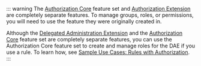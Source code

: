 ::: warning
The [Authorization Core](/authorization/guides/how-to) feature set and [Authorization Extension](/extensions/authorization-extension) are completely separate features. To manage groups, roles, or permissions, you will need to use the feature they were originally created in.

Although the [Delegated Administration Extension](/extensions/delegated-admin) and the [Authorization Core](/authorization/guides/how-to) feature set are completely separate features, you can use the Authorization Core feature set to create and manage roles for the DAE if you use a rule. To learn how, see [Sample Use Cases: Rules with Authorization](/authorization/concepts/sample-use-cases-rules#manage-delegated-administration-extension-roles-using-the-authorization-core-feature-set).
:::